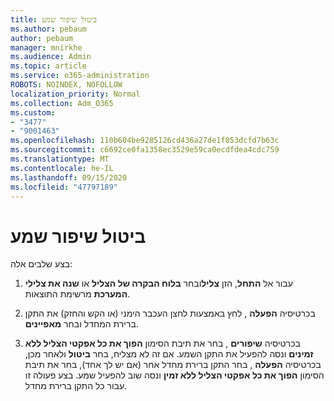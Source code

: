 ```yaml
---
title: ביטול שיפור שמע
ms.author: pebaum
author: pebaum
manager: mnirkhe
ms.audience: Admin
ms.topic: article
ms.service: o365-administration
ROBOTS: NOINDEX, NOFOLLOW
localization_priority: Normal
ms.collection: Adm_O365
ms.custom:
- "3477"
- "9001463"
ms.openlocfilehash: 110b604be9285126cd436a27de1f053dcfd7b63c
ms.sourcegitcommit: c6692ce0fa1358ec3529e59ca0ecdfdea4cdc759
ms.translationtype: MT
ms.contentlocale: he-IL
ms.lasthandoff: 09/15/2020
ms.locfileid: "47797189"
---
```

# <a name="turn-off-audio-enhancement"></a>ביטול שיפור שמע

בצע שלבים אלה:

1. עבור אל **התחל**, הזן **צליל**ובחר **בלוח הבקרה של הצליל** או **שנה את צלילי המערכת** מרשימת התוצאות.

2. בכרטיסיה **הפעלה** , לחץ באמצעות לחצן העכבר הימני (או הקש והחזק) את התקן ברירת המחדל ובחר **מאפיינים**.

3. בכרטיסיה **שיפורים** , בחר את תיבת הסימון **הפוך את כל אפקטי הצליל ללא זמינים** ונסה להפעיל את התקן השמע. אם זה לא מצליח, בחר **ביטול** ולאחר מכן, בכרטיסיה **הפעלה** , בחר התקן ברירת מחדל אחר (אם יש לך אחד), בחר את תיבת הסימון **הפוך את כל אפקטי הצליל ללא זמין** ונסה שוב להפעיל שמע. בצע פעולה זו עבור כל התקן ברירת מחדל.
